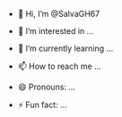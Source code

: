 - 👋 Hi, I’m @SalvaGH67
- 👀 I’m interested in ...
- 🌱 I’m currently learning ...

- 📫 How to reach me ...
- 😄 Pronouns: ...
- ⚡ Fun fact: ...

<!---
SalvaGH67/SalvaGH67 is a ✨ special ✨ repository because its `README.md` (this file) appears on your GitHub profile.
You can click the Preview link to take a look at your changes.
--->
